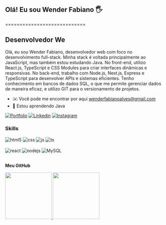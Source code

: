 ## Olá! Eu sou Wender Fabiano 🖐️
============================

Desenvolvedor We
------------------

Olá, eu sou Wender Fabiano, desenvolvedor web com foco no desenvolvimento full-stack. Minha stack é voltada principalmente ao JavaScript, mas também estou estudando Java. No front-end, utilizo React.js, TypeScript e CSS Modules para criar interfaces dinâmicas e responsivas. No back-end, trabalho com Node.js, Nest.js, Express e TypeScript para desenvolver APIs e sistemas eficientes. Tenho conhecimento em bancos de dados SQL, o que me permite gerenciar dados de maneira eficaz, e utilizo GIT para o versionamento de projetos.



* ✉️  Você pode me encontrar por aqui [wenderfabianoalves@gmail.com](mailto:wenderfabianoalves@gmail.com)
* 🧠  Estou aprendendo Java

[![Portfolio](https://img.shields.io/badge/website-000000?style=for-the-badge&logo=About.me&logoColor=white)](https://portifolio-six-bay.vercel.app/)
[![Linkedin](https://img.shields.io/badge/LinkedIn-0077B5?style=for-the-badge&logo=linkedin&logoColor=white)](https://www.linkedin.com/in/wender-fabiano-848a28260/)
[![Instagram](https://img.shields.io/badge/Instagram-E4405F?style=for-the-badge&logo=instagram&logoColor=white)](https://www.instagram.com/wender_fabiano/)

### Skills

<div style="display: inline_block">
  <img align="center" alt="html5" src="https://img.shields.io/badge/HTML5-E34F26?style=for-the-badge&logo=html5&logoColor=white" />
  <img align="center" alt="css" src="https://img.shields.io/badge/CSS3-1572B6?style=for-the-badge&logo=css3&logoColor=white" />
  <img align="center" alt="js" src="https://img.shields.io/badge/JavaScript-F7DF1E?style=for-the-badge&logo=javascript&logoColor=black" />
  <img align="center" alt="ts" src="https://img.shields.io/badge/TypeScript-007ACC?style=for-the-badge&logo=typescript&logoColor=white" />
  <br/>
   <br/>
  <img align="center" alt="react" src="https://img.shields.io/badge/React-20232A?style=for-the-badge&logo=react&logoColor=61DAFB" />
  <img align="center" alt="nodejs" src="https://img.shields.io/badge/Node.js-43853D?style=for-the-badge&logo=node.js&logoColor=white" />
  <img align="center" alt="MySQL" src="https://img.shields.io/badge/MySQL-005C84?style=for-the-badge&logo=mysql&logoColor=white" />
</div><br/>

<b>Meu GitHub</b>
<div align="start">
  <a href="https://github.com/Wenderf5">
    <img height="150em" src="https://github-readme-stats.vercel.app/api?username=wenderf5&count_private=true&include_all_commits=true&show_icons=true&theme=dark&hide_border=false&show_owner=true"/>
    <img height="150em" src="https://github-readme-stats.vercel.app/api/top-langs/?username=Wenderf5&theme=dark&hide_border=false&&layout=compact"/>
  </a>
</div>
